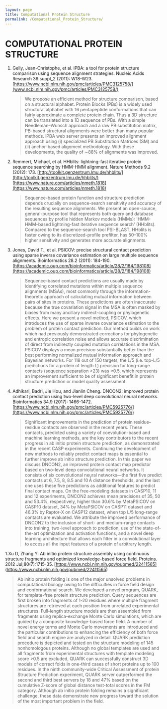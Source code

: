 ```yaml
---
layout: page
title: Computational Protein Structure
permalink: /Computational_Protein_Structure/
---
```


# COMPUTATIONAL PROTEIN STRUCTURE

1. Gelly, Jean-Christophe, et al. iPBA: a tool for protein structure comparison using sequence alignment strategies. Nucleic Acids Research 39.suppl_2 (2011): W18-W23.
[https://www.ncbi.nlm.nih.gov/pmc/articles/PMC3125758/](www.ncbi.nlm.nih.gov/pmc/articles/PMC3125758/)

   >We propose an efficient method for structure comparison, based on a structural alphabet. Protein Blocks (PBs) is a widely used structural alphabet with 16 pentapeptide conformations that can fairly approximate a complete protein chain. Thus a 3D structure can be translated into a 1D sequence of PBs. With a simple Needleman–Wunsch approach and a raw PB substitution matrix, PB-based structural alignments were better than many popular methods. iPBA web server presents an improved alignment approach using (i) specialized PB Substitution Matrices (SM) and (ii) anchor-based alignment methodology. With these developments, the quality of ∼88% of alignments was improved.

1. Remmert, Michael, et al. HHblits: lightning-fast iterative protein sequence searching by HMM-HMM alignment. Nature Methods 9.2 (2012): 173.
[http://toolkit.genzentrum.lmu.de/hhblits/](http://toolkit.genzentrum.lmu.de/hhblits/)
[https://www.nature.com/articles/nmeth.1818](https://www.nature.com/articles/nmeth.1818)
 
   >Sequence-based protein function and structure prediction depends crucially on sequence-search sensitivity and accuracy of the resulting sequence alignments. We present an open-source, general-purpose tool that represents both query and database sequences by profile hidden Markov models (HMMs): 'HMM-HMM–based lightning-fast iterative sequence search' (HHblits). Compared to the sequence-search tool PSI-BLAST, HHblits is faster owing to its discretized-profile prefilter, has 50–100% higher sensitivity and generates more accurate alignments. 
 
1. Jones, David T., et al. PSICOV: precise structural contact prediction using sparse inverse covariance estimation on large multiple sequence alignments. Bioinformatics 28.2 (2011): 184-190.
[https://academic.oup.com/bioinformatics/article/28/2/184/198108](https://academic.oup.com/bioinformatics/article/28/2/184/198108)

   >Sequence-based contact predictions are usually made by identifying correlated mutations within multiple sequence alignments (MSAs), most commonly through the information-theoretic approach of calculating mutual information between pairs of sites in proteins. These predictions are often inaccurate because the true covariation signal in the MSA is often masked by biases from many ancillary indirect-coupling or phylogenetic effects. Here we present a novel method, PSICOV, which introduces the use of sparse inverse covariance estimation to the problem of protein contact prediction. Our method builds on work which had previously demonstrated corrections for phylogenetic and entropic correlation noise and allows accurate discrimination of direct from indirectly coupled mutation correlations in the MSA. PSICOV displays a mean precision substantially better than the best performing normalized mutual information approach and Bayesian networks. For 118 out of 150 targets, the L/5 (i.e. top-L/5 predictions for a protein of length L) precision for long-range contacts (sequence separation >23) was ≥0.5, which represents an improvement sufficient to be of significant benefit in protein structure prediction or model quality assessment.
 
1. Adhikari, Badri, Jie Hou, and Jianlin Cheng. DNCON2: improved protein contact prediction using two-level deep convolutional neural networks. Bioinformatics 34.9 (2017): 1466-1472.
[https://www.ncbi.nlm.nih.gov/pmc/articles/PMC5925776/](https://www.ncbi.nlm.nih.gov/pmc/articles/PMC5925776/)

   >Significant improvements in the prediction of protein residue–residue contacts are observed in the recent years. These contacts, predicted using a variety of coevolution-based and machine learning methods, are the key contributors to the recent progress in ab initio protein structure prediction, as demonstrated in the recent CASP experiments. Continuing the development of new methods to reliably predict contact maps is essential to further improve ab initio structure prediction. In this paper we discuss DNCON2, an improved protein contact map predictor based on two-level deep convolutional neural networks. It consists of six convolutional neural networks—the first five predict contacts at 6, 7.5, 8, 8.5 and 10 Å distance thresholds, and the last one uses these five predictions as additional features to predict final contact maps. On the free-modeling datasets in CASP10, 11 and 12 experiments, DNCON2 achieves mean precisions of 35, 50 and 53.4%, respectively, higher than 30.6% by MetaPSICOV on CASP10 dataset, 34% by MetaPSICOV on CASP11 dataset and 46.3% by Raptor-X on CASP12 dataset, when top L/5 long-range contacts are evaluated. We attribute the improved performance of DNCON2 to the inclusion of short- and medium-range contacts into training, two-level approach to prediction, use of the state-of-the-art optimization and activation functions, and a novel deep learning architecture that allows each filter in a convolutional layer to access all the input features of a protein of arbitrary length.
   
1.Xu D, Zhang Y. Ab initio protein structure assembly using continuous structure
fragments and optimized knowledge-based force field. Proteins. 2012
Jul;80(7):1715-35. 
[https://www.ncbi.nlm.nih.gov/pubmed/22411565] (https://www.ncbi.nlm.nih.gov/pubmed/22411565)
   >Ab initio protein folding is one of the major unsolved problems in computational biology owing to the difficulties in force field design and conformational search. We developed a novel program, QUARK, for template-free protein structure prediction. Query sequences are first broken into fragments of 1-20 residues where multiple fragment structures are retrieved at each position from unrelated experimental structures. Full-length structure models are then assembled from fragments using replica-exchange Monte Carlo simulations, which are guided by a composite knowledge-based force field. A number of novel energy terms and Monte Carlo movements are introduced and the particular contributions to enhancing the efficiency of both force field and search engine are analyzed in detail. QUARK prediction procedure is depicted and tested on the structure modeling of 145 nonhomologous proteins. Although no global templates are used and all fragments from experimental structures with template modeling score >0.5 are excluded, QUARK can successfully construct 3D models of correct folds in one-third cases of short proteins up to 100 residues. In the ninth community-wide Critical Assessment of protein Structure Prediction experiment, QUARK server outperformed the second and third best servers by 18 and 47% based on the cumulative Z-score of global distance test-total scores in the FM category. Although ab initio protein folding remains a significant challenge, these data demonstrate new progress toward the solution of the most important problem in the field.
